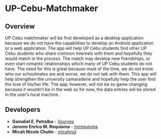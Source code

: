 # UP-Cebu-Matchmaker

## Overview
UP Cebu matchmaker will be first developed as a desktop application because we do
not have the capabilities to develop an Android application or a web application. The
app will help UP Cebu students find other UP Cebu students who share common
interests with them and hopefully they would match in the process. The match may
develop new friendships, or even start romantic relationships which many of UP Cebu
students do not have. The need for this is great because most of the time, we do not
know who our schoolmates are and worse, we do not talk with them. This app will help
strengthen the university camaraderie and hopefully help the user find the love of
his/her life. The app; however, will not be so game changing because it wouldn’t be in
the web so for now, the data entries will be stored in the user’s local machine.

## Developers
* **Gamaliel E. Petralba** - [Vouryex](https://github.com/Vouryex)
* **Jerome Enrico M. Requioma** - [jmrequioma](https://github.com/jmrequioma)
* **Micah Nicole ChuIm** - [micahnut](https://github.com/micahnut)
